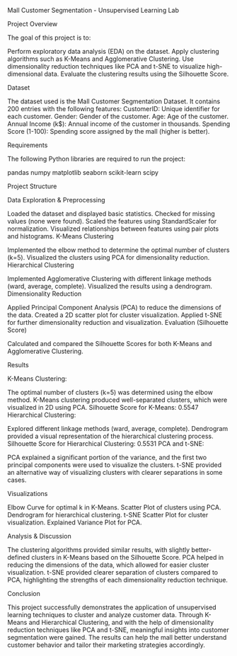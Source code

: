 Mall Customer Segmentation - Unsupervised Learning Lab

Project Overview

The goal of this project is to:

Perform exploratory data analysis (EDA) on the dataset.
Apply clustering algorithms such as K-Means and Agglomerative Clustering.
Use dimensionality reduction techniques like PCA and t-SNE to visualize high-dimensional data.
Evaluate the clustering results using the Silhouette Score.

Dataset

The dataset used is the Mall Customer Segmentation Dataset.
It contains 200 entries with the following features:
CustomerID: Unique identifier for each customer.
Gender: Gender of the customer.
Age: Age of the customer.
Annual Income (k$): Annual income of the customer in thousands.
Spending Score (1-100): Spending score assigned by the mall (higher is better).

Requirements

The following Python libraries are required to run the project:

pandas
numpy
matplotlib
seaborn
scikit-learn
scipy

Project Structure

Data Exploration & Preprocessing

Loaded the dataset and displayed basic statistics.
Checked for missing values (none were found).
Scaled the features using StandardScaler for normalization.
Visualized relationships between features using pair plots and histograms.
K-Means Clustering

Implemented the elbow method to determine the optimal number of clusters (k=5).
Visualized the clusters using PCA for dimensionality reduction.
Hierarchical Clustering

Implemented Agglomerative Clustering with different linkage methods (ward, average, complete).
Visualized the results using a dendrogram.
Dimensionality Reduction

Applied Principal Component Analysis (PCA) to reduce the dimensions of the data.
Created a 2D scatter plot for cluster visualization.
Applied t-SNE for further dimensionality reduction and visualization.
Evaluation (Silhouette Score)

Calculated and compared the Silhouette Scores for both K-Means and Agglomerative Clustering.

Results

K-Means Clustering:

The optimal number of clusters (k=5) was determined using the elbow method.
K-Means clustering produced well-separated clusters, which were visualized in 2D using PCA.
Silhouette Score for K-Means: 0.5547
Hierarchical Clustering:

Explored different linkage methods (ward, average, complete).
Dendrogram provided a visual representation of the hierarchical clustering process.
Silhouette Score for Hierarchical Clustering: 0.5531
PCA and t-SNE:

PCA explained a significant portion of the variance, and the first two principal components were used to visualize the clusters.
t-SNE provided an alternative way of visualizing clusters with clearer separations in some cases.

Visualizations

Elbow Curve for optimal k in K-Means.
Scatter Plot of clusters using PCA.
Dendrogram for hierarchical clustering.
t-SNE Scatter Plot for cluster visualization.
Explained Variance Plot for PCA.

Analysis & Discussion

The clustering algorithms provided similar results, with slightly better-defined clusters in K-Means based on the Silhouette Score.
PCA helped in reducing the dimensions of the data, which allowed for easier cluster visualization.
t-SNE provided clearer separation of clusters compared to PCA, highlighting the strengths of each dimensionality reduction technique.

Conclusion

This project successfully demonstrates the application of unsupervised learning techniques to cluster and analyze customer data. Through K-Means and Hierarchical Clustering, and with the help of dimensionality reduction techniques like PCA and t-SNE, meaningful insights into customer segmentation were gained. The results can help the mall better understand customer behavior and tailor their marketing strategies accordingly.

